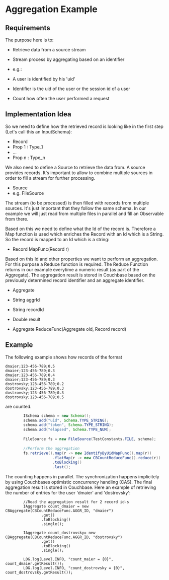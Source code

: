 # Aggregation Example

## Requirements

The purpose here is to:

* Retrieve data from a source stream
* Stream process by aggregating based on an identifier

* e.g.:
 * A user is identified by his 'uid'
 * Identifier is the uid of the user or the session id of a user
 * Count how often the user performed a request

## Implementation Idea

So we need to define how the retrieved record is looking like in the first step (Let's call this an InputSchema):

* Record
 * Prop 1 : Type_1
 * ...
 * Prop n : Type_n

We also need to define a Source to retrieve the data from. A source provides records. It's important to allow to combine multiple sources in order to fill a stream for further processing.

* Source
 * e.g. FileSource

The stream (to be processed) is then filled with records from multiple sources. It's just important that they follow the same schema. In our example we will just read from multiple files in parallel and fill an Observable from there.

Based on this we need to define what the Id of the record is. Therefore a Map function is used which enriches the Record with an Id which is a String. So the record is mapped to an Id which is a string:

* Record MapFunc(Record r)

Based on this Id and other properties we want to perform an aggregation. For this purpose a Reduce function is required. The Reduce Function returns in our example everytime a numeric result (as part of the Aggregate). The aggregation result is stored in Couchbase based on the  previously determined record identifier and an aggregate identifier.

* Aggregate
 * String aggrId
 * String recordId
 * Double result

* Aggregate ReduceFunc(Aggregate old, Record record)

## Example

The following example shows how records of the format

```
dmaier;123-456-789;0.5
dmaier;123-456-789;0.3
dmaier;123-456-789;0.4
dmaier;123-456-789;0.3
dostrovsky;123-456-789;0.2
dostrovsky;123-456-789;0.3
dostrovsky;123-456-789;0.3
dostrovsky;123-456-789;0.5
```

are counted.

```java
        ISchema schema = new Schema();
        schema.add("uid", Schema.TYPE_STRING);
        schema.add("token", Schema.TYPE_STRING);
        schema.add("elapsed", Schema.TYPE_NUM);
        
        FileSource fs = new FileSource(TestConstants.FILE, schema);
                
        //Perform the aggregation
        fs.retrieve().map(r -> new IdentifyByUidMapFunc().map(r))
                     .flatMap(r -> new CBCountReduceFunc().reduce(r))
                     .toBlocking()
                     .last();
```

The counting happens in parallel. The synchronization happens implicitely by using Couchbases optimistic concurrency handling (CAS). The final aggregation result is stored in Couchbase. Here an example of retrieving the number of entries for the user 'dmaier' and 'dostrovsky':

```
        //Read the aggregation result for 2 record id-s
        IAggregate count_dmaier = new CBAggregate(CBCountReduceFunc.AGGR_ID, "dmaier")
                .get()
                .toBlocking()
                .single();
        
        IAggregate count_dostrovsky= new CBAggregate(CBCountReduceFunc.AGGR_ID, "dostrovsky")
                .get()
                .toBlocking()
                .single();
        
        LOG.log(Level.INFO, "count_maier = {0}", count_dmaier.getResult());
        LOG.log(Level.INFO, "count_dostrovsky = {0}", count_dostrovsky.getResult());
```
